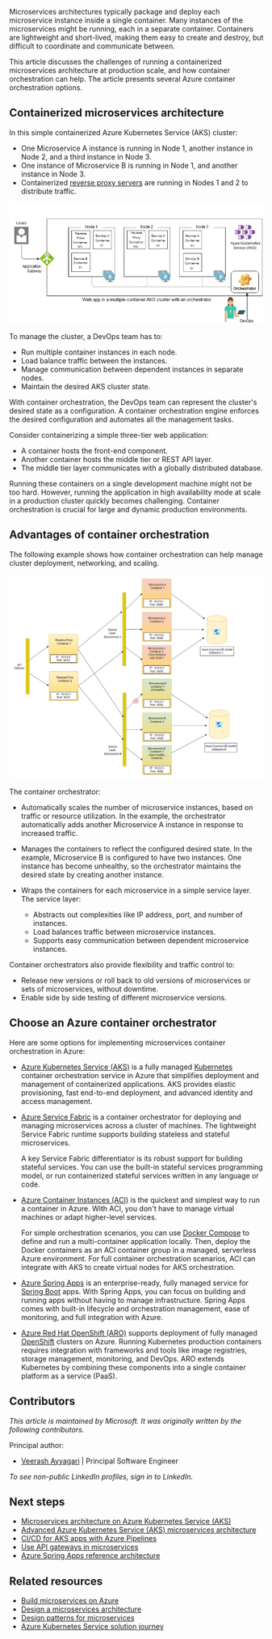 Microservices architectures typically package and deploy each microservice instance inside a single container. Many instances of the microservices might be running, each in a separate container.  Containers are lightweight and short-lived, making them easy to create and destroy, but difficult to coordinate and communicate between.

This article discusses the challenges of running a containerized microservices architecture at production scale, and how container orchestration can help. The article presents several Azure container orchestration options.

## Containerized microservices architecture

In this simple containerized Azure Kubernetes Service (AKS) cluster:

- One Microservice A instance is running in Node 1, another instance in Node 2, and a third instance in Node 3.
- One instance of Microservice B is running in Node 1, and another instance in Node 3.
- Containerized [reverse proxy servers](https://komodor.com/learn/kubernetes-sidecar-containers-practical-guide-with-examples/) are running in Nodes 1 and 2 to distribute traffic.

![Conceptual diagram of a simple containerized microservices architecture.](images/orchestration/multi-container-cluster-with-orchestrator.png)

To manage the cluster, a DevOps team has to:

- Run multiple container instances in each node.
- Load balance traffic between the instances.
- Manage communication between dependent instances in separate nodes.
- Maintain the desired AKS cluster state.

With container orchestration, the DevOps team can represent the cluster's desired state as a configuration. A container orchestration engine enforces the desired configuration and automates all the management tasks.

Consider containerizing a simple three-tier web application:

- A container hosts the front-end component.
- Another container hosts the middle tier or REST API layer.
- The middle tier layer communicates with a globally distributed database.

Running these containers on a single development machine might not be too hard. However, running the application in high availability mode at scale in a production cluster quickly becomes challenging. Container orchestration is crucial for large and dynamic production environments.

## Advantages of container orchestration

The following example shows how container orchestration can help manage cluster deployment, networking, and scaling.

![Diagram of an example microservices cluster showing container orchestrator scenarios.](images/orchestration/container-orchestrator-example.png)

The container orchestrator:

- Automatically scales the number of microservice instances, based on traffic or resource utilization. In the example, the orchestrator automatically adds another Microservice A instance in response to increased traffic.

- Manages the containers to reflect the configured desired state. In the example, Microservice B is configured to have two instances. One instance has become unhealthy, so the orchestrator maintains the desired state by creating another instance.

- Wraps the containers for each microservice in a simple service layer. The service layer:

  - Abstracts out complexities like IP address, port, and number of instances.
  - Load balances traffic between microservice instances.
  - Supports easy communication between dependent microservice instances.

Container orchestrators also provide flexibility and traffic control to:

- Release new versions or roll back to old versions of microservices or sets of microservices, without downtime.
- Enable side by side testing of different microservice versions.

## Choose an Azure container orchestrator

Here are some options for implementing microservices container orchestration in Azure:

- [Azure Kubernetes Service (AKS)](https://azure.microsoft.com/services/kubernetes-service/) is a fully managed [Kubernetes](https://kubernetes.io/) container orchestration service in Azure that simplifies deployment and management of containerized applications. AKS provides elastic provisioning, fast end-to-end deployment, and advanced identity and access management.

- [Azure Service Fabric](https://azure.microsoft.com/services/service-fabric/) is a container orchestrator for deploying and managing microservices across a cluster of machines. The lightweight Service Fabric runtime supports building stateless and stateful microservices.

  A key Service Fabric differentiator is its robust support for building stateful services.  You can use the built-in stateful services programming model, or run containerized stateful services written in any language or code.

- [Azure Container Instances (ACI)](https://azure.microsoft.com/services/container-instances/) is the quickest and simplest way to run a container in Azure. With ACI, you don't have to manage virtual machines or adapt higher-level services.

  For simple orchestration scenarios, you can use [Docker Compose](https://docs.docker.com/compose/) to define and run a multi-container application locally. Then, deploy the Docker containers as an ACI container group in a managed, serverless Azure environment. For full container orchestration scenarios, ACI can integrate with AKS to create virtual nodes for AKS orchestration.

- [Azure Spring Apps](https://azure.microsoft.com/services/spring-cloud/) is an enterprise-ready, fully managed service for [Spring Boot](https://spring.io/projects/spring-boot) apps. With Spring Apps, you can focus on building and running apps without having to manage infrastructure. Spring Apps comes with built-in lifecycle and orchestration management, ease of monitoring, and full integration with Azure.

- [Azure Red Hat OpenShift (ARO)](https://azure.microsoft.com/services/openshift/) supports deployment of fully managed [OpenShift](https://www.openshift.com/) clusters on Azure. Running Kubernetes production containers requires integration with frameworks and tools like image registries, storage management, monitoring, and DevOps. ARO extends Kubernetes by combining these components into a single container platform as a service (PaaS).

## Contributors

*This article is maintained by Microsoft. It was originally written by the following contributors.*

Principal author:

- [Veerash Ayyagari](https://www.linkedin.com/in/veerash-ayyagari/) | Principal Software Engineer

*To see non-public LinkedIn profiles, sign in to LinkedIn.*

## Next steps

- [Microservices architecture on Azure Kubernetes Service (AKS)](../../reference-architectures/containers/aks-microservices/aks-microservices.yml)
- [Advanced Azure Kubernetes Service (AKS) microservices architecture](../../reference-architectures/containers/aks-microservices/aks-microservices-advanced.yml)
- [CI/CD for AKS apps with Azure Pipelines](../../guide/aks/aks-cicd-azure-pipelines.md)
- [Use API gateways in microservices](gateway.yml)
- [Azure Spring Apps reference architecture](/azure/spring-cloud/reference-architecture)

## Related resources

- [Build microservices on Azure](../../guide/architecture-styles/microservices.md)
- [Design a microservices architecture](index.yml)
- [Design patterns for microservices](patterns.yml)
- [Azure Kubernetes Service solution journey](../../reference-architectures/containers/aks-start-here.md)
